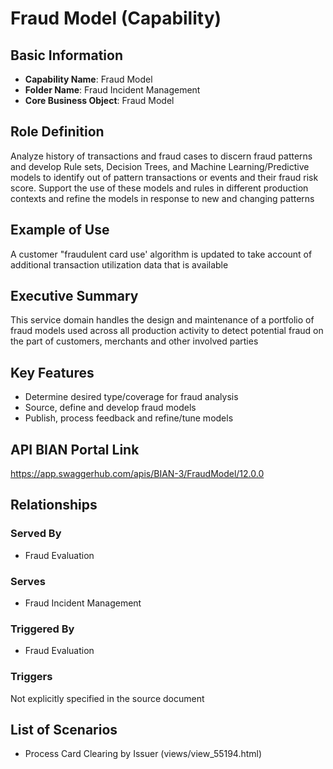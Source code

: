 # Fraud Model (Capability)

## Basic Information
- **Capability Name**: Fraud Model
- **Folder Name**: Fraud Incident Management
- **Core Business Object**: Fraud Model

## Role Definition
Analyze history of transactions and fraud cases to discern fraud patterns and develop Rule sets, Decision Trees, and Machine Learning/Predictive models to identify out of pattern transactions or events and their fraud risk score. Support the use of these models and rules in different production contexts and refine the models in response to new and changing patterns

## Example of Use
A customer "fraudulent card use' algorithm is updated to take account of additional transaction utilization data that is available

## Executive Summary
This service domain handles the design and maintenance of a portfolio of fraud models used across all production activity to detect potential fraud on the part of customers, merchants and other involved parties

## Key Features
- Determine desired type/coverage for fraud analysis
- Source, define and develop fraud models
- Publish, process feedback and refine/tune models

## API BIAN Portal Link
https://app.swaggerhub.com/apis/BIAN-3/FraudModel/12.0.0

## Relationships

### Served By
- Fraud Evaluation

### Serves
- Fraud Incident Management

### Triggered By
- Fraud Evaluation

### Triggers
Not explicitly specified in the source document

## List of Scenarios
- Process Card Clearing by Issuer (views/view_55194.html)